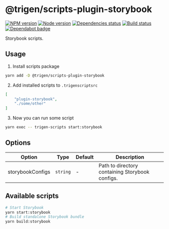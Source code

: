 # @trigen/scripts-plugin-storybook

[![NPM version][npm]][npm-url]
[![Node version][node]][node-url]
[![Dependencies status][deps]][deps-url]
[![Build status][build]][build-url]
[![Dependabot badge][dependabot]][dependabot-url]

[npm]: https://img.shields.io/npm/v/%40trigen/scripts-plugin-storybook.svg
[npm-url]: https://www.npmjs.com/package/@trigen/scripts-plugin-storybook

[node]: https://img.shields.io/node/v/%40trigen/scripts-plugin-storybook.svg
[node-url]: https://nodejs.org

[deps]: https://david-dm.org/TrigenSoftware/scripts.svg?path=packages/scripts-plugin-storybook
[deps-url]: https://david-dm.org/TrigenSoftware/scripts?path=packages/scripts-plugin-storybook

[build]: http://img.shields.io/travis/com/TrigenSoftware/scripts.svg
[build-url]: https://travis-ci.com/TrigenSoftware/scripts

[dependabot]: https://api.dependabot.com/badges/status?host=github&repo=TrigenSoftware/scripts
[dependabot-url]: https://dependabot.com/

Storybook scripts.

## Usage

1. Install scripts package

```bash
yarn add -D @trigen/scripts-plugin-storybook
```

2. Add installed scripts to `.trigenscriptsrc`

```json
[
    "plugin-storybook",
    "./some/other"
]
```

3. Now you can run some script

```bash
yarn exec -- trigen-scripts start:storybook
```

## Options

| Option | Type | Default | Description |
|--------|------|---------|-------------|
| storybookConfigs | `string` | - | Path to directory containing Storybook configs. |

## Available scripts

```bash
# Start Storybook
yarn start:storybook
# Build standalone Storybook bundle
yarn build:storybook
```
